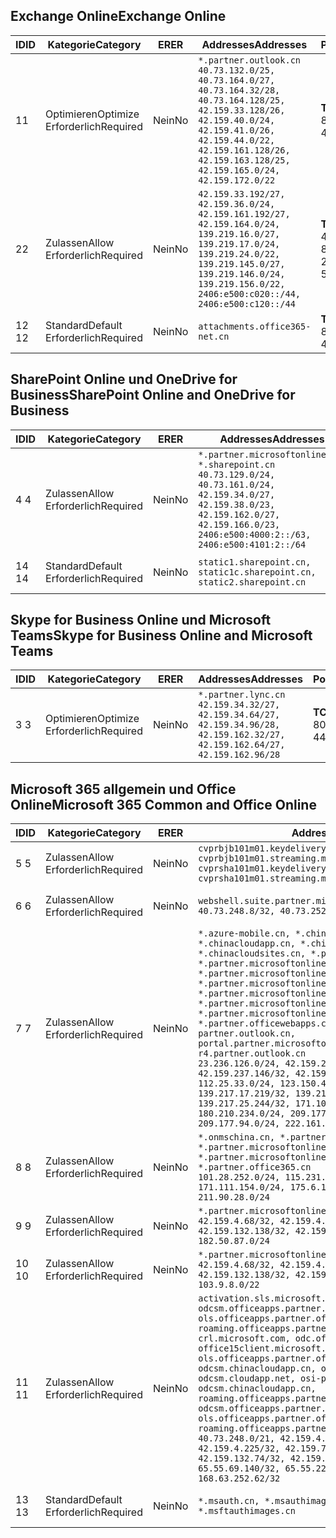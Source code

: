 <!--THIS FILE IS AUTOMATICALLY GENERATED. MANUAL CHANGES WILL BE OVERWRITTEN.-->
<!--Please contact the Office 365 Endpoints team with any questions.-->
<!--China endpoints version 2020010200-->
<!--File generated 2020-01-02 11:00:13.0914-->

## <a name="exchange-online"></a><span data-ttu-id="da3b5-101">Exchange Online</span><span class="sxs-lookup"><span data-stu-id="da3b5-101">Exchange Online</span></span>

<span data-ttu-id="da3b5-102">ID</span><span class="sxs-lookup"><span data-stu-id="da3b5-102">ID</span></span> | <span data-ttu-id="da3b5-103">Kategorie</span><span class="sxs-lookup"><span data-stu-id="da3b5-103">Category</span></span> | <span data-ttu-id="da3b5-104">ER</span><span class="sxs-lookup"><span data-stu-id="da3b5-104">ER</span></span> | <span data-ttu-id="da3b5-105">Addresses</span><span class="sxs-lookup"><span data-stu-id="da3b5-105">Addresses</span></span> | <span data-ttu-id="da3b5-106">Ports</span><span class="sxs-lookup"><span data-stu-id="da3b5-106">Ports</span></span>
-- | -------------------- | -- | --------------------------------------------------------------------------------------------------------------------------------------------------------------------------------------------------------------------------------------- | ------------------------
<span data-ttu-id="da3b5-107">1</span><span class="sxs-lookup"><span data-stu-id="da3b5-107">1</span></span> | <span data-ttu-id="da3b5-108">Optimieren</span><span class="sxs-lookup"><span data-stu-id="da3b5-108">Optimize</span></span><BR><span data-ttu-id="da3b5-109">Erforderlich</span><span class="sxs-lookup"><span data-stu-id="da3b5-109">Required</span></span> | <span data-ttu-id="da3b5-110">Nein</span><span class="sxs-lookup"><span data-stu-id="da3b5-110">No</span></span> | `*.partner.outlook.cn`<BR>`40.73.132.0/25, 40.73.164.0/27, 40.73.164.32/28, 40.73.164.128/25, 42.159.33.128/26, 42.159.40.0/24, 42.159.41.0/26, 42.159.44.0/22, 42.159.161.128/26, 42.159.163.128/25, 42.159.165.0/24, 42.159.172.0/22` | <span data-ttu-id="da3b5-111">**TCP:** 443, 80</span><span class="sxs-lookup"><span data-stu-id="da3b5-111">**TCP:** 443, 80</span></span>
<span data-ttu-id="da3b5-112">2</span><span class="sxs-lookup"><span data-stu-id="da3b5-112">2</span></span> | <span data-ttu-id="da3b5-113">Zulassen</span><span class="sxs-lookup"><span data-stu-id="da3b5-113">Allow</span></span><BR><span data-ttu-id="da3b5-114">Erforderlich</span><span class="sxs-lookup"><span data-stu-id="da3b5-114">Required</span></span> | <span data-ttu-id="da3b5-115">Nein</span><span class="sxs-lookup"><span data-stu-id="da3b5-115">No</span></span> | `42.159.33.192/27, 42.159.36.0/24, 42.159.161.192/27, 42.159.164.0/24, 139.219.16.0/27, 139.219.17.0/24, 139.219.24.0/22, 139.219.145.0/27, 139.219.146.0/24, 139.219.156.0/22, 2406:e500:c020::/44, 2406:e500:c120::/44` | <span data-ttu-id="da3b5-116">**TCP:** 25, 443, 53, 80</span><span class="sxs-lookup"><span data-stu-id="da3b5-116">**TCP:** 25, 443, 53, 80</span></span>
<span data-ttu-id="da3b5-117">12 </span><span class="sxs-lookup"><span data-stu-id="da3b5-117">12</span></span> | <span data-ttu-id="da3b5-118">Standard</span><span class="sxs-lookup"><span data-stu-id="da3b5-118">Default</span></span><BR><span data-ttu-id="da3b5-119">Erforderlich</span><span class="sxs-lookup"><span data-stu-id="da3b5-119">Required</span></span> | <span data-ttu-id="da3b5-120">Nein</span><span class="sxs-lookup"><span data-stu-id="da3b5-120">No</span></span> | `attachments.office365-net.cn` | <span data-ttu-id="da3b5-121">**TCP:** 443, 80</span><span class="sxs-lookup"><span data-stu-id="da3b5-121">**TCP:** 443, 80</span></span>

## <a name="sharepoint-online-and-onedrive-for-business"></a><span data-ttu-id="da3b5-122">SharePoint Online und OneDrive for Business</span><span class="sxs-lookup"><span data-stu-id="da3b5-122">SharePoint Online and OneDrive for Business</span></span>

<span data-ttu-id="da3b5-123">ID</span><span class="sxs-lookup"><span data-stu-id="da3b5-123">ID</span></span> | <span data-ttu-id="da3b5-124">Kategorie</span><span class="sxs-lookup"><span data-stu-id="da3b5-124">Category</span></span> | <span data-ttu-id="da3b5-125">ER</span><span class="sxs-lookup"><span data-stu-id="da3b5-125">ER</span></span> | <span data-ttu-id="da3b5-126">Addresses</span><span class="sxs-lookup"><span data-stu-id="da3b5-126">Addresses</span></span> | <span data-ttu-id="da3b5-127">Ports</span><span class="sxs-lookup"><span data-stu-id="da3b5-127">Ports</span></span>
-- | ------------------- | -- | --------------------------------------------------------------------------------------------------------------------------------------------------------------------------------------------------- | ----------------
<span data-ttu-id="da3b5-128">4 </span><span class="sxs-lookup"><span data-stu-id="da3b5-128">4</span></span> | <span data-ttu-id="da3b5-129">Zulassen</span><span class="sxs-lookup"><span data-stu-id="da3b5-129">Allow</span></span><BR><span data-ttu-id="da3b5-130">Erforderlich</span><span class="sxs-lookup"><span data-stu-id="da3b5-130">Required</span></span> | <span data-ttu-id="da3b5-131">Nein</span><span class="sxs-lookup"><span data-stu-id="da3b5-131">No</span></span> | `*.partner.microsoftonline.cn, *.sharepoint.cn`<BR>`40.73.129.0/24, 40.73.161.0/24, 42.159.34.0/27, 42.159.38.0/23, 42.159.162.0/27, 42.159.166.0/23, 2406:e500:4000:2::/63, 2406:e500:4101:2::/64` | <span data-ttu-id="da3b5-132">**TCP:** 443, 80</span><span class="sxs-lookup"><span data-stu-id="da3b5-132">**TCP:** 443, 80</span></span>
<span data-ttu-id="da3b5-133">14 </span><span class="sxs-lookup"><span data-stu-id="da3b5-133">14</span></span> | <span data-ttu-id="da3b5-134">Standard</span><span class="sxs-lookup"><span data-stu-id="da3b5-134">Default</span></span><BR><span data-ttu-id="da3b5-135">Erforderlich</span><span class="sxs-lookup"><span data-stu-id="da3b5-135">Required</span></span> | <span data-ttu-id="da3b5-136">Nein</span><span class="sxs-lookup"><span data-stu-id="da3b5-136">No</span></span> | `static1.sharepoint.cn, static1c.sharepoint.cn, static2.sharepoint.cn` | <span data-ttu-id="da3b5-137">**TCP:** 443, 80</span><span class="sxs-lookup"><span data-stu-id="da3b5-137">**TCP:** 443, 80</span></span>

## <a name="skype-for-business-online-and-microsoft-teams"></a><span data-ttu-id="da3b5-138">Skype for Business Online und Microsoft Teams</span><span class="sxs-lookup"><span data-stu-id="da3b5-138">Skype for Business Online and Microsoft Teams</span></span>

<span data-ttu-id="da3b5-139">ID</span><span class="sxs-lookup"><span data-stu-id="da3b5-139">ID</span></span> | <span data-ttu-id="da3b5-140">Kategorie</span><span class="sxs-lookup"><span data-stu-id="da3b5-140">Category</span></span> | <span data-ttu-id="da3b5-141">ER</span><span class="sxs-lookup"><span data-stu-id="da3b5-141">ER</span></span> | <span data-ttu-id="da3b5-142">Addresses</span><span class="sxs-lookup"><span data-stu-id="da3b5-142">Addresses</span></span> | <span data-ttu-id="da3b5-143">Ports</span><span class="sxs-lookup"><span data-stu-id="da3b5-143">Ports</span></span>
-- | -------------------- | -- | -------------------------------------------------------------------------------------------------------------------------------- | ----------------
<span data-ttu-id="da3b5-144">3 </span><span class="sxs-lookup"><span data-stu-id="da3b5-144">3</span></span> | <span data-ttu-id="da3b5-145">Optimieren</span><span class="sxs-lookup"><span data-stu-id="da3b5-145">Optimize</span></span><BR><span data-ttu-id="da3b5-146">Erforderlich</span><span class="sxs-lookup"><span data-stu-id="da3b5-146">Required</span></span> | <span data-ttu-id="da3b5-147">Nein</span><span class="sxs-lookup"><span data-stu-id="da3b5-147">No</span></span> | `*.partner.lync.cn`<BR>`42.159.34.32/27, 42.159.34.64/27, 42.159.34.96/28, 42.159.162.32/27, 42.159.162.64/27, 42.159.162.96/28` | <span data-ttu-id="da3b5-148">**TCP:** 443, 80</span><span class="sxs-lookup"><span data-stu-id="da3b5-148">**TCP:** 443, 80</span></span>

## <a name="microsoft-365-common-and-office-online"></a><span data-ttu-id="da3b5-149">Microsoft 365 allgemein und Office Online</span><span class="sxs-lookup"><span data-stu-id="da3b5-149">Microsoft 365 Common and Office Online</span></span>

<span data-ttu-id="da3b5-150">ID</span><span class="sxs-lookup"><span data-stu-id="da3b5-150">ID</span></span> | <span data-ttu-id="da3b5-151">Kategorie</span><span class="sxs-lookup"><span data-stu-id="da3b5-151">Category</span></span> | <span data-ttu-id="da3b5-152">ER</span><span class="sxs-lookup"><span data-stu-id="da3b5-152">ER</span></span> | <span data-ttu-id="da3b5-153">Addresses</span><span class="sxs-lookup"><span data-stu-id="da3b5-153">Addresses</span></span> | <span data-ttu-id="da3b5-154">Ports</span><span class="sxs-lookup"><span data-stu-id="da3b5-154">Ports</span></span>
-- | ------------------- | -- | ---------------------------------------------------------------------------------------------------------------------------------------------------------------------------------------------------------------------------------------------------------------------------------------------------------------------------------------------------------------------------------------------------------------------------------------------------------------------------------------------------------------------------------------------------------------------------------------------------------------------------------------------------------------------------------------------------------------------------------------------------------------------------------------------------------------------------------------------------------------------------- | ----------------
<span data-ttu-id="da3b5-155">5 </span><span class="sxs-lookup"><span data-stu-id="da3b5-155">5</span></span> | <span data-ttu-id="da3b5-156">Zulassen</span><span class="sxs-lookup"><span data-stu-id="da3b5-156">Allow</span></span><BR><span data-ttu-id="da3b5-157">Erforderlich</span><span class="sxs-lookup"><span data-stu-id="da3b5-157">Required</span></span> | <span data-ttu-id="da3b5-158">Nein</span><span class="sxs-lookup"><span data-stu-id="da3b5-158">No</span></span> | `cvprbjb101m01.keydelivery.mediaservices.chinacloudapi.cn, cvprbjb101m01.streaming.mediaservices.chinacloudapi.cn, cvprsha101m01.keydelivery.mediaservices.chinacloudapi.cn, cvprsha101m01.streaming.mediaservices.chinacloudapi.cn` | <span data-ttu-id="da3b5-159">**TCP:** 443, 80</span><span class="sxs-lookup"><span data-stu-id="da3b5-159">**TCP:** 443, 80</span></span>
<span data-ttu-id="da3b5-160">6 </span><span class="sxs-lookup"><span data-stu-id="da3b5-160">6</span></span> | <span data-ttu-id="da3b5-161">Zulassen</span><span class="sxs-lookup"><span data-stu-id="da3b5-161">Allow</span></span><BR><span data-ttu-id="da3b5-162">Erforderlich</span><span class="sxs-lookup"><span data-stu-id="da3b5-162">Required</span></span> | <span data-ttu-id="da3b5-163">Nein</span><span class="sxs-lookup"><span data-stu-id="da3b5-163">No</span></span> | `webshell.suite.partner.microsoftonline.cn`<BR>`40.73.248.8/32, 40.73.252.10/32` | <span data-ttu-id="da3b5-164">**TCP:** 443, 80</span><span class="sxs-lookup"><span data-stu-id="da3b5-164">**TCP:** 443, 80</span></span>
<span data-ttu-id="da3b5-165">7 </span><span class="sxs-lookup"><span data-stu-id="da3b5-165">7</span></span> | <span data-ttu-id="da3b5-166">Zulassen</span><span class="sxs-lookup"><span data-stu-id="da3b5-166">Allow</span></span><BR><span data-ttu-id="da3b5-167">Erforderlich</span><span class="sxs-lookup"><span data-stu-id="da3b5-167">Required</span></span> | <span data-ttu-id="da3b5-168">Nein</span><span class="sxs-lookup"><span data-stu-id="da3b5-168">No</span></span> | `*.azure-mobile.cn, *.chinacloudapi.cn, *.chinacloudapp.cn, *.chinacloud-mobile.cn, *.chinacloudsites.cn, *.partner.microsoftonline-m.cn, *.partner.microsoftonline-m.net.cn, *.partner.microsoftonline-m-i.cn, *.partner.microsoftonline-m-i.net.cn, *.partner.microsoftonline-p.net.cn, *.partner.microsoftonline-p-i.cn, *.partner.microsoftonline-p-i.net.cn, *.partner.officewebapps.cn, *.windowsazure.cn, partner.outlook.cn, portal.partner.microsoftonline.cdnsvc.com, r4.partner.outlook.cn`<BR>`23.236.126.0/24, 42.159.224.122/32, 42.159.233.91/32, 42.159.237.146/32, 42.159.238.120/32, 58.68.168.0/24, 112.25.33.0/24, 123.150.49.0/24, 125.65.247.0/24, 139.217.17.219/32, 139.217.19.156/32, 139.217.21.3/32, 139.217.25.244/32, 171.107.84.0/24, 180.210.232.0/24, 180.210.234.0/24, 209.177.86.0/24, 209.177.90.0/24, 209.177.94.0/24, 222.161.226.0/24` | <span data-ttu-id="da3b5-169">**TCP:** 443, 80</span><span class="sxs-lookup"><span data-stu-id="da3b5-169">**TCP:** 443, 80</span></span>
<span data-ttu-id="da3b5-170">8 </span><span class="sxs-lookup"><span data-stu-id="da3b5-170">8</span></span> | <span data-ttu-id="da3b5-171">Zulassen</span><span class="sxs-lookup"><span data-stu-id="da3b5-171">Allow</span></span><BR><span data-ttu-id="da3b5-172">Erforderlich</span><span class="sxs-lookup"><span data-stu-id="da3b5-172">Required</span></span> | <span data-ttu-id="da3b5-173">Nein</span><span class="sxs-lookup"><span data-stu-id="da3b5-173">No</span></span> | `*.onmschina.cn, *.partner.microsoftonline.net.cn, *.partner.microsoftonline-i.cn, *.partner.microsoftonline-i.net.cn, *.partner.office365.cn`<BR>`101.28.252.0/24, 115.231.150.0/24, 123.235.32.0/24, 171.111.154.0/24, 175.6.10.0/24, 180.210.229.0/24, 211.90.28.0/24` | <span data-ttu-id="da3b5-174">**TCP:** 443, 80</span><span class="sxs-lookup"><span data-stu-id="da3b5-174">**TCP:** 443, 80</span></span>
<span data-ttu-id="da3b5-175">9 </span><span class="sxs-lookup"><span data-stu-id="da3b5-175">9</span></span> | <span data-ttu-id="da3b5-176">Zulassen</span><span class="sxs-lookup"><span data-stu-id="da3b5-176">Allow</span></span><BR><span data-ttu-id="da3b5-177">Erforderlich</span><span class="sxs-lookup"><span data-stu-id="da3b5-177">Required</span></span> | <span data-ttu-id="da3b5-178">Nein</span><span class="sxs-lookup"><span data-stu-id="da3b5-178">No</span></span> | `*.partner.microsoftonline-p.cn`<BR>`42.159.4.68/32, 42.159.4.200/32, 42.159.7.156/32, 42.159.132.138/32, 42.159.133.17/32, 42.159.135.78/32, 182.50.87.0/24` | <span data-ttu-id="da3b5-179">**TCP:** 443, 80</span><span class="sxs-lookup"><span data-stu-id="da3b5-179">**TCP:** 443, 80</span></span>
<span data-ttu-id="da3b5-180">10 </span><span class="sxs-lookup"><span data-stu-id="da3b5-180">10</span></span> | <span data-ttu-id="da3b5-181">Zulassen</span><span class="sxs-lookup"><span data-stu-id="da3b5-181">Allow</span></span><BR><span data-ttu-id="da3b5-182">Erforderlich</span><span class="sxs-lookup"><span data-stu-id="da3b5-182">Required</span></span> | <span data-ttu-id="da3b5-183">Nein</span><span class="sxs-lookup"><span data-stu-id="da3b5-183">No</span></span> | `*.partner.microsoftonline.cn`<BR>`42.159.4.68/32, 42.159.4.200/32, 42.159.7.156/32, 42.159.132.138/32, 42.159.133.17/32, 42.159.135.78/32, 103.9.8.0/22` | <span data-ttu-id="da3b5-184">**TCP:** 443, 80</span><span class="sxs-lookup"><span data-stu-id="da3b5-184">**TCP:** 443, 80</span></span>
<span data-ttu-id="da3b5-185">11 </span><span class="sxs-lookup"><span data-stu-id="da3b5-185">11</span></span> | <span data-ttu-id="da3b5-186">Zulassen</span><span class="sxs-lookup"><span data-stu-id="da3b5-186">Allow</span></span><BR><span data-ttu-id="da3b5-187">Erforderlich</span><span class="sxs-lookup"><span data-stu-id="da3b5-187">Required</span></span> | <span data-ttu-id="da3b5-188">Nein</span><span class="sxs-lookup"><span data-stu-id="da3b5-188">No</span></span> | `activation.sls.microsoft.com, bjb-odcsm.officeapps.partner.office365.cn, bjb-ols.officeapps.partner.office365.cn, bjb-roaming.officeapps.partner.office365.cn, crl.microsoft.com, odc.officeapps.live.com, office15client.microsoft.com, officecdn.microsoft.com, ols.officeapps.partner.office365.cn, osi-prod-bjb01-odcsm.chinacloudapp.cn, osiprod-scus01-odcsm.cloudapp.net, osi-prod-sha01-odcsm.chinacloudapp.cn, roaming.officeapps.partner.office365.cn, sha-odcsm.officeapps.partner.office365.cn, sha-ols.officeapps.partner.office365.cn, sha-roaming.officeapps.partner.office365.cn`<BR>`40.73.248.0/21, 42.159.4.45/32, 42.159.4.50/32, 42.159.4.225/32, 42.159.7.13/32, 42.159.132.73/32, 42.159.132.74/32, 42.159.132.75/32, 65.52.98.231/32, 65.55.69.140/32, 65.55.227.140/32, 70.37.81.47/32, 168.63.252.62/32` | <span data-ttu-id="da3b5-189">**TCP:** 443, 80</span><span class="sxs-lookup"><span data-stu-id="da3b5-189">**TCP:** 443, 80</span></span>
<span data-ttu-id="da3b5-190">13 </span><span class="sxs-lookup"><span data-stu-id="da3b5-190">13</span></span> | <span data-ttu-id="da3b5-191">Standard</span><span class="sxs-lookup"><span data-stu-id="da3b5-191">Default</span></span><BR><span data-ttu-id="da3b5-192">Erforderlich</span><span class="sxs-lookup"><span data-stu-id="da3b5-192">Required</span></span> | <span data-ttu-id="da3b5-193">Nein</span><span class="sxs-lookup"><span data-stu-id="da3b5-193">No</span></span> | `*.msauth.cn, *.msauthimages.cn, *.msftauth.cn, *.msftauthimages.cn` | <span data-ttu-id="da3b5-194">**TCP:** 443, 80</span><span class="sxs-lookup"><span data-stu-id="da3b5-194">**TCP:** 443, 80</span></span>
